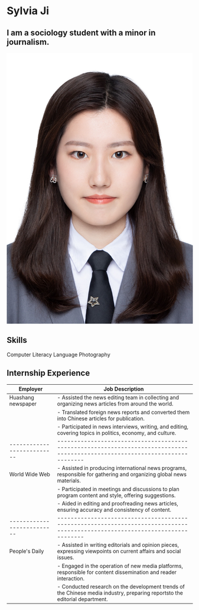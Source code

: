 # Sylvia Ji
## I am a sociology student with a minor in journalism.
![ID photo.JPG](https://github.com/sylviaji0225/J124/blob/main/证件照.JPG )
## Skills

Computer Literacy
Language
Photography

## Internship Experience
| Employer                 | Job Description                                                                                                             |
|--------------------------|-----------------------------------------------------------------------------------------------------------------------------|
| Huashang newspaper       | - Assisted the news editing team in collecting and organizing news articles from around the world.                          |
|                          | - Translated foreign news reports and converted them into Chinese articles for publication.                                 |
|                          | - Participated in news interviews, writing, and editing, covering topics in politics, economy, and culture.                 |
|--------------------------|-----------------------------------------------------------------------------------------------------------------------------|
| World Wide Web           | - Assisted in producing international news programs, responsible for gathering and organizing global news materials.        |
|                          | - Participated in meetings and discussions to plan program content and style, offering suggestions.                         |
|                          | - Aided in editing and proofreading news articles, ensuring accuracy and consistency of content.                            |
|--------------------------|-----------------------------------------------------------------------------------------------------------------------------|
| People's Daily           | - Assisted in writing editorials and opinion pieces, expressing viewpoints on current affairs and social issues.            |
|                          | - Engaged in the operation of new media platforms, responsible for content dissemination and reader interaction.            |
|                          | - Conducted research on the development trends of the Chinese media industry, preparing reportsto the editorial department. |

